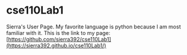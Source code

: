 # cse110Lab1
Sierra's User Page. My favorite language is python because I am most familiar with it. This is the link to my page: [https://github.com/sierra392/cse110Lab1](https://sierra392.github.io/cse110Lab1/)
